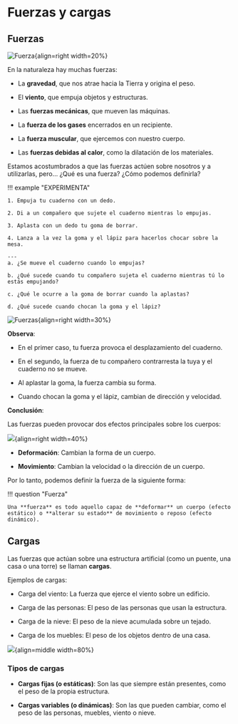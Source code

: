 # Fuerzas y cargas

## Fuerzas

![Fuerza](../media/fuerzas.png){align=right width=20%}


En la naturaleza hay muchas fuerzas:

* La **gravedad**, que nos atrae hacia la Tierra y origina el peso.

* El **viento**, que empuja objetos y estructuras.


* Las **fuerzas mecánicas**, que mueven las máquinas.

* La **fuerza de los gases** encerrados en un recipiente.

* La **fuerza muscular**, que ejercemos con nuestro cuerpo.

* Las **fuerzas debidas al calor**, como la dilatación de los materiales.

Estamos acostumbrados a que las fuerzas actúen sobre nosotros y a utilizarlas, pero…
¿Qué es una fuerza? ¿Cómo podemos definirla?



!!! example "EXPERIMENTA"

    1. Empuja tu cuaderno con un dedo.  

    2. Di a un compañero que sujete el cuaderno mientras lo empujas.  

    3. Aplasta con un dedo tu goma de borrar.

    4. Lanza a la vez la goma y el lápiz para hacerlos chocar sobre la mesa. 

    ---
    a. ¿Se mueve el cuaderno cuando lo empujas?  
    
    b. ¿Qué sucede cuando tu compañero sujeta el cuaderno mientras tú lo estás empujando?  
    
    c. ¿Qué le ocurre a la goma de borrar cuando la aplastas?  
    
    d. ¿Qué sucede cuando chocan la goma y el lápiz?  


![Fuerzas](../media/fuerzas4.png){align=right width=30%}


**Observa**:

* En el primer caso, tu fuerza provoca el desplazamiento del cuaderno.

* En el segundo, la fuerza de tu compañero contrarresta la tuya y el cuaderno no se mueve.

* Al aplastar la goma, la fuerza cambia su forma.

* Cuando chocan la goma y el lápiz, cambian de dirección y velocidad.

**Conclusión**:



Las fuerzas pueden provocar dos efectos principales sobre los cuerpos:

![](../media/fuerzas3.png){align=right width=40%}

* **Deformación**: Cambian la forma de un cuerpo.

* **Movimiento**: Cambian la velocidad o la dirección de un cuerpo.



Por lo tanto, podemos definir la fuerza de la siguiente forma:

!!! question "Fuerza"

    Una **fuerza** es todo aquello capaz de **deformar** un cuerpo (efecto estático) o **alterar su estado** de movimiento o reposo (efecto dinámico).



## Cargas


Las fuerzas que actúan sobre una estructura artificial (como un puente, una casa o una torre) se llaman **cargas**.

Ejemplos de cargas:

* Carga del viento: La fuerza que ejerce el viento sobre un edificio.

* Carga de las personas: El peso de las personas que usan la estructura.

* Carga de la nieve: El peso de la nieve acumulada sobre un tejado.

* Carga de los muebles: El peso de los objetos dentro de una casa.


![](../media/cargas.jpg){align=middle width=80%}

### Tipos de cargas

* **Cargas fijas (o estáticas)**: Son las que siempre están presentes, como el peso de la propia estructura.

* **Cargas variables (o dinámicas)**: Son las que pueden cambiar, como el peso de las personas, muebles, viento o nieve.